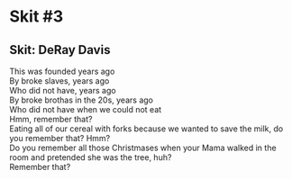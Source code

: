 # Skit #3

## Skit: DeRay Davis

This was founded years ago  
By broke slaves, years ago  
Who did not have, years ago  
By broke brothas in the 20s, years ago  
Who did not have when we could not eat  
Hmm, remember that?  
Eating all of our cereal with forks because we wanted to save the milk, do you remember that? Hmm?  
Do you remember all those Christmases when your Mama walked in the room and pretended she was the tree, huh?  
Remember that?
